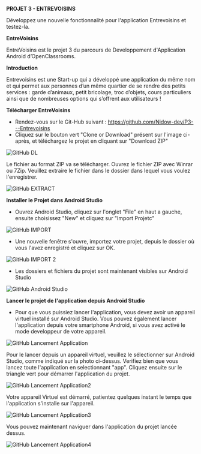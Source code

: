 **PROJET 3 - ENTREVOISINS**

Développez une nouvelle fonctionnalité pour l'application Entrevoisins et testez-la.

**EntreVoisins**

EntreVoisins est le projet 3 du parcours de Developpement d'Application Android d’OpenClassrooms.

**Introduction**

Entrevoisins est une Start-up qui a développé une application du même nom et qui permet aux personnes d’un même quartier de se rendre des petits services : garde d’animaux, petit bricolage, troc d’objets, cours particuliers ainsi que de nombreuses options qui s’offrent aux utilisateurs !

**Télécharger EntreVoisins**

- Rendez-vous sur le Git-Hub suivant : https://github.com/Nidow-dev/P3---Entrevoisins
- Cliquez sur le bouton vert "Clone or Download" présent sur l'image ci-après, et téléchargez le projet en cliquant sur "Download ZIP"

![GitHub DL](/1.jpg)

Le fichier au format ZIP va se télécharger. Ouvrez le fichier ZIP avec Winrar ou 7Zip. Veuillez extraire le fichier dans le dossier dans lequel vous voulez l'enregistrer.

![GitHub EXTRACT](/2.jpg)

**Installer le Projet dans Android Studio**
- Ouvrez Android Studio, cliquez sur l'onglet "File" en haut a gauche, ensuite choisissez "New" et cliquez sur "Import Projetc"

![GitHub IMPORT](/3.jpg)

- Une nouvelle fenêtre s'ouvre, importez votre projet, depuis le dossier où vous l'avez enregistré et cliquez sur OK.

![GitHub IMPORT 2](/4.jpg)

- Les dossiers et fichiers du projet sont maintenant visibles sur Android Studio

![GitHub Android Studio](/5.jpg)

**Lancer le projet de l'application depuis Android Studio**

- Pour que vous puissiez lancer l'application, vous devez avoir un appareil virtuel installé sur Android Studio. Vous pouvez également lancer l'application depuis votre smartphone Android, si vous avez activé le mode developpeur de votre appareil. 

![GitHub Lancement Application](/6.jpg)

Pour le lancer depuis un appareil virtuel, veuillez le sélectionner sur Android Studio, comme indiqué sur la photo ci-dessus. Verifiez bien que vous lancez toute l'application en selectionnant "app". Cliquez ensuite sur le triangle vert pour démarrer l'application du projet.

![GitHub Lancement Application2](/7.jpg)

Votre appareil Virtuel est démarré, patientez quelques instant le temps que l'application s'installe sur l'appareil. 

![GitHub Lancement Application3](/8.jpg)

Vous pouvez maintenant naviguer dans l'application du projet lancée dessus.

![GitHub Lancement Application4](/9.jpg)





